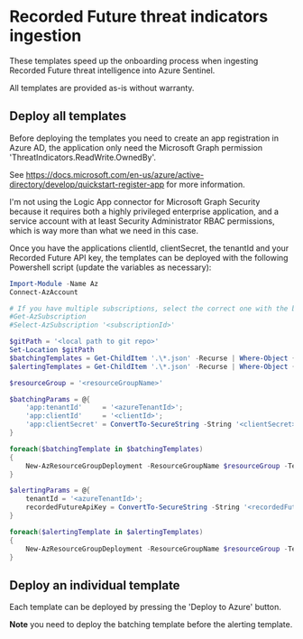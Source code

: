 # Recorded Future threat indicators ingestion
These templates speed up the onboarding process when ingesting Recorded Future threat intelligence into Azure Sentinel.

All templates are provided as-is without warranty.

## Deploy all templates
Before deploying the templates you need to create an app registration in Azure AD, the application only need the Microsoft Graph permission 'ThreatIndicators.ReadWrite.OwnedBy'.

See https://docs.microsoft.com/en-us/azure/active-directory/develop/quickstart-register-app for more information.

I'm not using the Logic App connector for Microsoft Graph Security because it requires both a highly privileged enterprise application, and a service account with at least Security Administrator RBAC permissions, which is way more than what we need in this case.

Once you have the applications clientId, clientSecret, the tenantId and your Recorded Future API key, the templates can be deployed with the following Powershell script (update the variables as necessary):
```Powershell
Import-Module -Name Az
Connect-AzAccount

# If you have multiple subscriptions, select the correct one with the below 2 lines
#Get-AzSubscription
#Select-AzSubscription '<subscriptionId>'

$gitPath = '<local path to git repo>'
Set-Location $gitPath
$batchingTemplates = Get-ChildItem '.\*.json' -Recurse | Where-Object {$_.FullName -like "*Batching*"}
$alertingTemplates = Get-ChildItem '.\*.json' -Recurse | Where-Object {$_.FullName -like "*Alerting*"}

$resourceGroup = '<resourceGroupName>'

$batchingParams = @{
    'app:tenantId'     = '<azureTenantId>';
    'app:clientId'     = '<clientId>';
    'app:clientSecret' = ConvertTo-SecureString -String '<clientSecret>' -AsPlainText -Force
}

foreach($batchingTemplate in $batchingTemplates)
{
    New-AzResourceGroupDeployment -ResourceGroupName $resourceGroup -TemplateFile $batchingTemplate.FullName @batchingParams -Verbose
}

$alertingParams = @{
    tenantId = '<azureTenantId>';
    recordedFutureApiKey = ConvertTo-SecureString -String '<recordedFutureApiKey>' -AsPlainText -Force
}

foreach($alertingTemplate in $alertingTemplates)
{
    New-AzResourceGroupDeployment -ResourceGroupName $resourceGroup -TemplateFile $alertingTemplate.FullName @alertingParams -Verbose
}
```

## Deploy an individual template
Each template can be deployed by pressing the 'Deploy to Azure' button.

**Note** you need to deploy the batching template before the alerting template.
